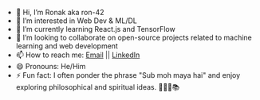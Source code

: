 - 👋 Hi, I’m Ronak aka ron-42
- 👀 I’m interested in Web Dev & ML/DL
- 🌱 I’m currently learning React.js and TensorFlow
- 💞️ I’m looking to collaborate on open-source projects related to machine learning and web development
- 📫 How to reach me: [Email](ron4219x@gmail.com) || [LinkedIn](https://www.linkedin.com/in/ronak-bhalgami)
- 😄 Pronouns: He/Him
- ⚡ Fun fact: I often ponder the phrase "Sub moh maya hai" and enjoy exploring philosophical and spiritual ideas. 🌌🧘‍♂️📚

